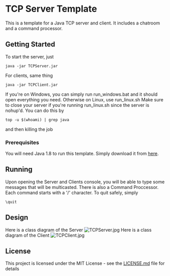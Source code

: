 # TCP Server Template
This is a template for a Java TCP server and client. It includes a chatroom and a command processor.

## Getting Started

To start the server, just
```
java -jar TCPServer.jar
```
For clients, same thing
```
java -jar TCPClient.jar
```
If you're on Windows, you can simply run run_windows.bat and it should open everything you need.
Otherwise on Linux, use run_linux.sh
Make sure to close your server if you're running run_linux.sh since the server is nohup'd.
You can do this by
```
top -u $(whoami) | grep java
```
and then killing the job

### Prerequisites

You will need Java 1.8 to run this template. Simply download it from [here](https://java.com/inc/BrowserRedirect1.jsp?locale=en).

## Running

Upon opening the Server and Clients console, you will be able to type some messages that will be multicasted. There is also a Command Proccessor. Each command starts with a '/' character. To quit safely, simply 
```
\quit
```
## Design
Here is a class diagram of the Server
![TCPServer.jpg](https://raw.githubusercontent.com/Ercadio/TCPTemplate/master/TCPserver.JPG)
Here is a class diagram of the Client
![TCPClient.jpg](https://raw.githubusercontent.com/Ercadio/TCPTemplate/master/TCPClient.JPG)
## License

This project is licensed under the MIT License - see the [LICENSE.md](LICENSE.md) file for details


